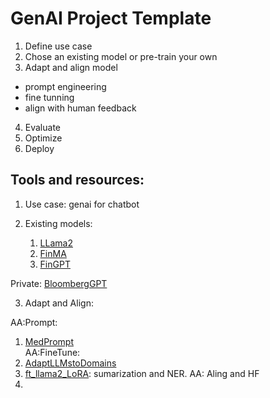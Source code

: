 # GenAI Project Template

1. Define use case
2. Chose an existing model or pre-train your own
3. Adapt and align model
  - prompt engineering
  - fine tunning
  - align with human feedback
4. Evaluate
5. Optimize
6. Deploy

## Tools and resources:
  
1. Use case: genai for chatbot
   
2. Existing models:
   1. [LLama2]() 
   2. [FinMA](https://huggingface.co/ChanceFocus/finma-7b-full)
   3. [FinGPT](https://huggingface.co/FinGPT)    
  
  Private: [BloombergGPT](https://arxiv.org/abs/2303.17564) 


3. Adapt and Align:   
   
AA:Prompt:    
   1. [MedPrompt](https://arxiv.org/abs/2311.16452)    
AA:FineTune:   
   1. [AdaptLLMstoDomains](https://huggingface.co/AdaptLLM/finance-LLM)
   2. [ft_llama2_LoRA](https://arxiv.org/abs/2308.13032): sumarization and NER.
AA: Aling and HF    
   1. []()